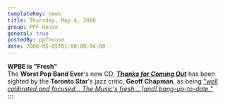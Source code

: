 ```yaml
---
templateKey: news
title: Thursday, May 4, 2006
group: PPF House
general: true
postedBy: ppfhouse
date: 2006-05-05T01:00:00-04:00
---
```

**WPBE is "Fresh"**  
The **Worst Pop Band Ever**'s new CD, ***[Thanks for Coming Out](javascript:store_2())*** has been sighted by the **Toronto Star**'s jazz critic, **Geoff Chapman**, as being ["*well calibrated and focused... The Music's fresh... \[and\] bang-up-to-date.*"](http://www.thestar.com/NASApp/cs/ContentServer?pagename=thestar/Layout/Article_Type1&c=Article&cid=1146606639968&call_pageid=968867496921&col=969048868981)   
**:::**